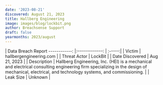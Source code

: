 ```yaml
---
date: '2023-08-21'
discovered: August 21, 2023
title: Hallberg Engineering
image: images/blog/lockbit.png
author: Breachsense Support
draft: false
yearmonths: 2023/august
---
```



| Data Breach Report
------------:     |:-------------:    | :-----:|
| Victim      | hallbergengineering.com      | 
| Threat Actor      |  LockBit     | 
| Date Discovered      | Aug 21, 2023      | 
| Description      | Hallberg Engineering, Inc. (HEI) is a mechanical and electrical consulting engineering firm specializing in the design of mechanical, electrical, and technology systems, and commissioning.      | 
| Leak Size      | Unknown      | 

